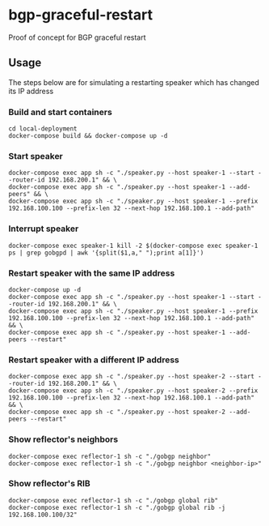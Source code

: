 # bgp-graceful-restart
Proof of concept for BGP graceful restart

## Usage
The steps below are for simulating a restarting speaker which has changed its IP address

### Build and start containers
```
cd local-deployment
docker-compose build && docker-compose up -d
```

### Start speaker
```
docker-compose exec app sh -c "./speaker.py --host speaker-1 --start --router-id 192.168.200.1" && \
docker-compose exec app sh -c "./speaker.py --host speaker-1 --add-peers" && \
docker-compose exec app sh -c "./speaker.py --host speaker-1 --prefix 192.168.100.100 --prefix-len 32 --next-hop 192.168.100.1 --add-path"
```

### Interrupt speaker
```
docker-compose exec speaker-1 kill -2 $(docker-compose exec speaker-1 ps | grep gobgpd | awk '{split($1,a," ");print a[1]}')
```

### Restart speaker with the same IP address
```
docker-compose up -d
docker-compose exec app sh -c "./speaker.py --host speaker-1 --start --router-id 192.168.200.1" && \
docker-compose exec app sh -c "./speaker.py --host speaker-1 --prefix 192.168.100.100 --prefix-len 32 --next-hop 192.168.100.1 --add-path" && \
docker-compose exec app sh -c "./speaker.py --host speaker-1 --add-peers --restart"
```

### Restart speaker with a different IP address
```
docker-compose exec app sh -c "./speaker.py --host speaker-2 --start --router-id 192.168.200.1" && \
docker-compose exec app sh -c "./speaker.py --host speaker-2 --prefix 192.168.100.100 --prefix-len 32 --next-hop 192.168.100.1 --add-path" && \
docker-compose exec app sh -c "./speaker.py --host speaker-2 --add-peers --restart"
```

### Show reflector's neighbors
```
docker-compose exec reflector-1 sh -c "./gobgp neighbor"
docker-compose exec reflector-1 sh -c "./gobgp neighbor <neighbor-ip>"
```

### Show reflector's RIB
```
docker-compose exec reflector-1 sh -c "./gobgp global rib"
docker-compose exec reflector-1 sh -c "./gobgp global rib -j 192.168.100.100/32"
```